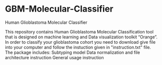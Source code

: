 # GBM-Molecular-Classifier
Human Glioblastoma Molecular Classifier

This repository contains Human Glioblastoma Molecular Classification tool that is designed on machine learning and Data visualization toolkit “Orange”.
In order to classify your glioblastoma cohort you need to download give file into your computer and follow the instuction given in "instruction.txt" file.
The package includes:
Subtyping model
Data normalization and file architecture instruction
General usage instruction
